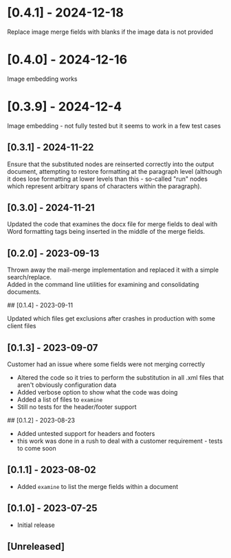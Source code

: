 # [0.4.1] - 2024-12-18

Replace image merge fields with blanks if the image data is not provided 

# [0.4.0] - 2024-12-16

Image embedding works

# [0.3.9] - 2024-12-4

Image embedding - not fully tested but it seems to work in a few test cases

## [0.3.1] - 2024-11-22

Ensure that the substituted nodes are reinserted correctly into the output document, attempting to restore formatting at the paragraph level (although it does lose formatting at lower levels than this - so-called "run" nodes which represent arbitrary spans of characters within the paragraph).


## [0.3.0] - 2024-11-21

Updated the code that examines the docx file for merge fields to deal with Word formatting tags being inserted in the middle of the merge fields.  

## [0.2.0] - 2023-09-13

Thrown away the mail-merge implementation and replaced it with a simple search/replace.  
Added in the command line utilities for examining and consolidating documents.  

## [0.1.4] - 2023-09-11

Updated which files get exclusions after crashes in production with some client files

## [0.1.3] - 2023-09-07

Customer had an issue where some fields were not merging correctly

- Altered the code so it tries to perform the substitution in all .xml files that aren't obviously configuration data
- Added verbose option to show what the code was doing
- Added a list of files to `examine`
- Still no tests for the header/footer support

## [0.1.2] - 2023-08-23

- Added untested support for headers and footers
- this work was done in a rush to deal with a customer requirement - tests to come soon

## [0.1.1] - 2023-08-02

- Added `examine` to list the merge fields within a document

## [0.1.0] - 2023-07-25

- Initial release

## [Unreleased]
